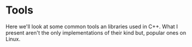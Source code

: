 # Tools

Here we'll look at some common tools an libraries used in C++. What I present aren't the only implementations of their kind but, popular ones on Linux.